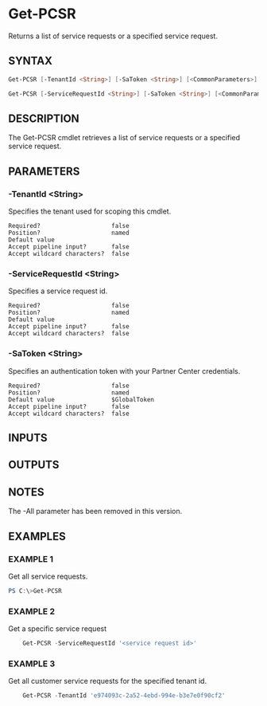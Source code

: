 # Get-PCSR

Returns a list of service requests or a specified service request.

## SYNTAX

```powershell
Get-PCSR [-TenantId <String>] [-SaToken <String>] [<CommonParameters>]

Get-PCSR [-ServiceRequestId <String>] [-SaToken <String>] [<CommonParameters>]
```

## DESCRIPTION

The Get-PCSR cmdlet retrieves a list of service requests or a specified service request.

## PARAMETERS

### -TenantId &lt;String&gt;

Specifies the tenant used for scoping this cmdlet.

```
Required?                    false
Position?                    named
Default value
Accept pipeline input?       false
Accept wildcard characters?  false
```

### -ServiceRequestId &lt;String&gt;

Specifies a service request id.

```
Required?                    false
Position?                    named
Default value
Accept pipeline input?       false
Accept wildcard characters?  false
```

### -SaToken &lt;String&gt;

Specifies an authentication token with your Partner Center credentials.

```
Required?                    false
Position?                    named
Default value                $GlobalToken
Accept pipeline input?       false
Accept wildcard characters?  false
```

## INPUTS

## OUTPUTS

## NOTES

The -All parameter has been removed in this version.

## EXAMPLES

### EXAMPLE 1

Get all service requests.

```powershell
PS C:\>Get-PCSR
```

### EXAMPLE 2

Get a specific service request

```powershell
    Get-PCSR -ServiceRequestId '<service request id>'
```

### EXAMPLE 3

Get all customer service requests for the specified tenant id.

```powershell
    Get-PCSR -TenantId 'e974093c-2a52-4ebd-994e-b3e7e0f90cf2'
```

